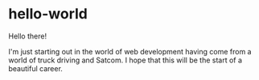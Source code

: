 # hello-world
Hello there!

I'm just starting out in the world of web development having come from a world of truck driving and Satcom. I hope that this will be the start of a beautiful career.
